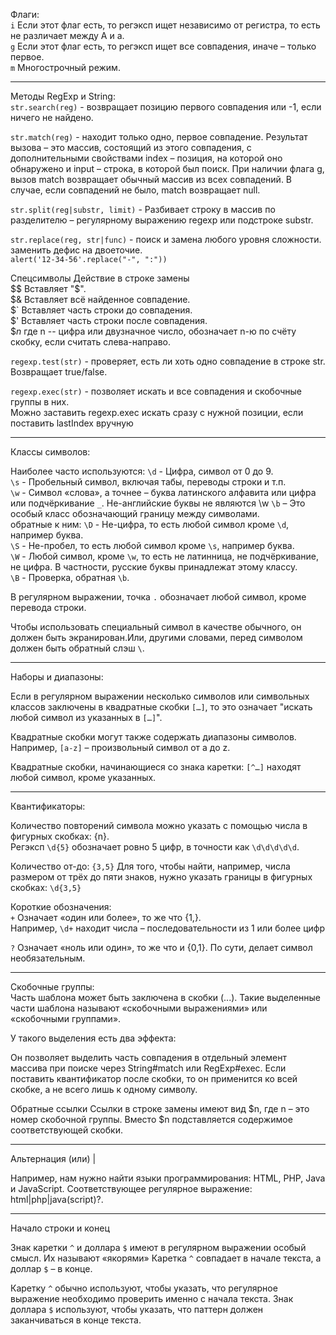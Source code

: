 Флаги:   
`i` Если этот флаг есть, то регэксп ищет независимо от регистра, то есть не различает между А и а.   
`g` Если этот флаг есть, то регэксп ищет все совпадения, иначе – только первое.   
`m` Многострочный режим.   

---

Методы RegExp и String:     
`str.search(reg)` - возвращает позицию первого совпадения или -1, если ничего не найдено.

`str.match(reg)` - находит только одно, первое совпадение.
Результат вызова – это массив, состоящий из этого совпадения, с дополнительными свойствами index – позиция,
на которой оно обнаружено и input – строка, в которой был поиск. 
При наличии флага g, вызов match возвращает обычный массив из всех совпадений.
В случае, если совпадений не было, match возвращает null.

`str.split(reg|substr, limit)` - Разбивает строку в массив по разделителю – регулярному выражению regexp или подстроке substr.

`str.replace(reg, str|func)` - поиск и замена любого уровня сложности.
заменить дефис на двоеточие.   
`alert('12-34-56'.replace("-", ":"))`

Спецсимволы 	Действие в строке замены   
$$	            Вставляет "$".   
$&	            Вставляет всё найденное совпадение.   
$`	            Вставляет часть строки до совпадения.   
$'	            Вставляет часть строки после совпадения.   
$*n*	        где n -- цифра или двузначное число, обозначает n-ю по счёту скобку, если считать слева-направо.   

`regexp.test(str)` -  проверяет, есть ли хоть одно совпадение в строке str. Возвращает true/false.

`regexp.exec(str)` - позволяет искать и все совпадения и скобочные группы в них.   
Можно заставить regexp.exec искать сразу с нужной позиции, если поставить lastIndex вручную

---

Классы символов:   

Наиболее часто используются:
`\d` - Цифра, символ от 0 до 9.   
`\s` - Пробельный символ, включая табы, переводы строки и т.п.   
`\w` - Символ «слова», а точнее – буква латинского алфавита или цифра или подчёркивание `_`. Не-английские буквы не являются \w
`\b` – Это особый класс обозначающий границу между символами.   
обратные к ним:
`\D` - Не-цифра, то есть любой символ кроме `\d`, например буква.   
`\S` - Не-пробел, то есть любой символ кроме `\s`, например буква.   
`\W` - Любой символ, кроме `\w`, то есть не латинница, не подчёркивание, не цифра. В частности, русские буквы принадлежат этому классу.   
`\B` - Проверка, обратная `\b`.   

В регулярном выражении, точка `.` обозначает любой символ, кроме перевода строки.

Чтобы использовать специальный символ в качестве обычного, он должен быть экранирован.Или, другими словами, перед символом должен
быть обратный слэш `\`.

---

Наборы и диапазоны:    

Если в регулярном выражении несколько символов или символьных классов заключены в квадратные скобки `[…]`, 
то это означает "искать любой символ из указанных в `[…]`".

Квадратные скобки могут также содержать диапазоны символов. Например, `[a-z]` – произвольный символ от a до z.

Квадратные скобки, начинающиеся со знака каретки: `[^…]` находят любой символ, кроме указанных.

---

Квантификаторы:   

Количество повторений символа можно указать с помощью числа в фигурных скобках: {n}.   
Регэксп `\d{5}` обозначает ровно 5 цифр, в точности как `\d\d\d\d\d`.

Количество от-до: `{3,5}`
Для того, чтобы найти, например, числа размером от трёх до пяти знаков, нужно указать границы в фигурных скобках: `\d{3,5}`

Короткие обозначения:   
`+` Означает «один или более», то же что {1,}.   
Например, `\d+` находит числа – последовательности из 1 или более цифр

`?` Означает «ноль или один», то же что и {0,1}. По сути, делает символ необязательным.

---

Скобочные группы:   
Часть шаблона может быть заключена в скобки (...). Такие выделенные части шаблона называют «скобочными выражениями» или 
«скобочными группами».

У такого выделения есть два эффекта:

Он позволяет выделить часть совпадения в отдельный элемент массива при поиске через String#match или RegExp#exec.
Если поставить квантификатор после скобки, то он применится ко всей скобке, а не всего лишь к одному символу.

Обратные ссылки
Ссылки в строке замены имеют вид $n, где n – это номер скобочной группы.
Вместо $n подставляется содержимое соответствующей скобки.

---

Альтернация (или) |

Например, нам нужно найти языки программирования: HTML, PHP, Java и JavaScript.
Соответствующее регулярное выражение: html|php|java(script)?.

---

Начало строки и конец

Знак каретки `^` и доллара `$` имеют в регулярном выражении особый смысл. Их называют «якорями» 
Каретка `^` совпадает в начале текста, а доллар `$` – в конце.

Каретку `^` обычно используют, чтобы указать, что регулярное выражение необходимо проверить именно с начала текста.
Знак доллара `$` используют, чтобы указать, что паттерн должен заканчиваться в конце текста.
